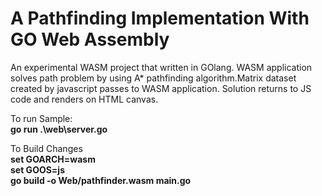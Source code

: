 # A Pathfinding Implementation With GO Web Assembly
An experimental WASM project that written in GOlang. WASM application solves path problem by using A* pathfinding algorithm.Matrix dataset created by javascript passes to WASM application. Solution returns to JS code and renders on HTML canvas.

To run Sample:
<br><b>go run .\web\server.go</b>

To Build Changes
<br> <b> set GOARCH=wasm</b>
<br>  <b>set GOOS=js</b>
<br> <b> go build -o Web/pathfinder.wasm main.go</b>

